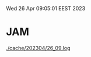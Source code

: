 Wed 26 Apr 09:05:01 EEST 2023
# JAM
<a href='./cache/202304/26_09.log'>./cache/202304/26_09.log</a>
